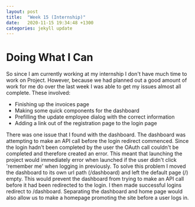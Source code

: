 ```yaml
---
layout: post
title:  "Week 15 (Internship)"
date:   2020-11-15 19:34:48 +1300
categories: jekyll update
---
```


# Doing What I Can

So since I am currently working at my internship I don't have much time to work on Project. However, because we had planned out a good amount of work for me do over the last week I was able to get my issues almost all complete. These involved:
- Finishing up the invoices page
- Making some quick components for the dashboard
- Prefilling the update employee dialog with the correct information
- Adding a link out of the registration page to the login page

There was one issue that I found with the dashboard. The dashboard was attempting to make an API call before the login redirect commenced. Since the login hadn't been completed by the user the OAuth call couldn't be completed and therefore created an error. This meant that launching the project would immediately error when launched if the user didn't click 'remember me' when logging in previously. To solve this problem I moved the dashboard to its own url path (/dashboard) and left the default page (/) empty. This would prevent the dashboard from trying to make an API call before it had been redirected to the login. I then made successful logins redirect to /dashboard. Separating the dashboard and home page would also allow us to make a homepage promoting the site before a user logs in.


